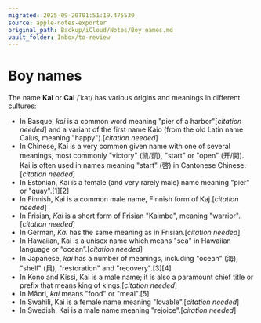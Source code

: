 ```yaml
---
migrated: 2025-09-20T01:51:19.475530
source: apple-notes-exporter
original_path: Backup/iCloud/Notes/Boy names.md
vault_folder: Inbox/to-review
---
```

# Boy names

The name **Kai** or **Cai** /ˈkaɪ/ has various origins and meanings in different cultures:
* In Basque, *kai* is a common word meaning "pier of a harbor"[*citation needed*] and a variant of the first name Kaio (from the old Latin name Caius, meaning "happy").[*citation needed*]
* In Chinese, Kai is a very common given name with one of several meanings, most commonly "victory" (凯/凱), "start" or "open" (开/開). Kai is often used in names meaning "start" (啓) in Cantonese Chinese.[*citation needed*]
* In Estonian, Kai is a female (and very rarely male) name meaning "pier" or "quay".[1][2]
* In Finnish, Kai is a common male name, Finnish form of Kaj.[*citation needed*]
* In Frisian, *Kai* is a short form of Frisian "Kaimbe", meaning "warrior".[*citation needed*]
* In German, *Kai* has the same meaning as in Frisian.[*citation needed*]
* In Hawaiian, Kai is a unisex name which means "sea" in Hawaiian language or “ocean”.[*citation needed*]
* In Japanese, *kai* has a number of meanings, including "ocean" (海), "shell" (貝), "restoration" and "recovery".[3][4]
* In Kono and Kissi, Kai is a male name; it is also a paramount chief title or prefix that means king of kings.[*citation needed*]
* In Māori, *kai* means "food" or "meal".[5]
* In Swahili, Kai is a female name meaning "lovable".[*citation needed*]
* In Swedish, Kai is a male name meaning "rejoice".[*citation needed*]

